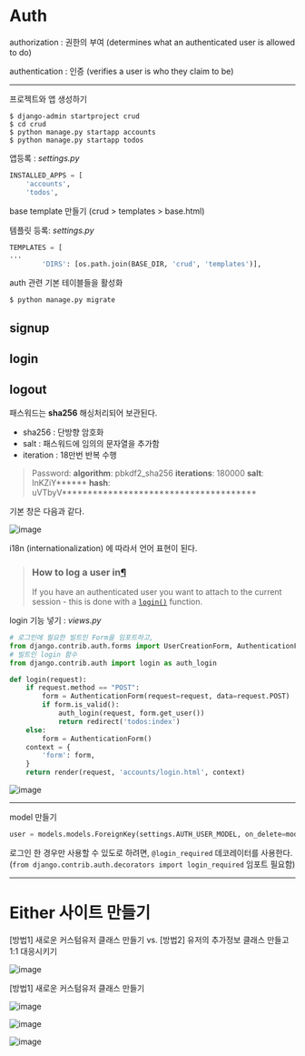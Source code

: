 # Auth

authorization : 권한의 부여    (determines what an authenticated user is allowed to do)

authentication : 인증    (verifies a user is who they claim to be)



---

프로젝트와 앱 생성하기

```
$ django-admin startproject crud
$ cd crud
$ python manage.py startapp accounts
$ python manage.py startapp todos
```

앱등록  : *settings.py*

```python
INSTALLED_APPS = [
    'accounts',
    'todos',
```

base template 만들기  (crud > templates > base.html)

템플릿 등록: *settings.py*

```python
TEMPLATES = [
...
        'DIRS': [os.path.join(BASE_DIR, 'crud', 'templates')],
```

auth 관련 기본 테이블들을 활성화

```
$ python manage.py migrate
```



## signup

## login

## logout



패스워드는 **sha256** 해싱처리되어 보관된다.

- sha256 : 단방향 암호화
- salt  : 패스워드에 임의의 문자열을 추가함
- iteration : 18만번 반복 수행

> Password: **algorithm**: pbkdf2_sha256 **iterations**: 180000 **salt**: lnKZiY****** **hash**: uVTbyV**************************************

기본 창은 다음과 같다.

![image](https://user-images.githubusercontent.com/58576911/85348670-42fe1d00-b537-11ea-8fa7-fbc1930f4530.png)

i18n (internationalization) 에 따라서 언어 표현이 된다.



> ### How to log a user in[¶](https://docs.djangoproject.com/en/3.0/topics/auth/default/#how-to-log-a-user-in)
>
> If you have an authenticated user you want to attach to the current session - this is done with a [`login()`](https://docs.djangoproject.com/en/3.0/topics/auth/default/#django.contrib.auth.login) function.

login 기능 넣기 : *views.py*

```python
# 로그인에 필요한 빌트인 Form을 임포트하고,
from django.contrib.auth.forms import UserCreationForm, AuthenticationForm
# 빌트인 login 함수
from django.contrib.auth import login as auth_login

def login(request):
    if request.method == "POST":
        form = AuthenticationForm(request=request, data=request.POST)
        if form.is_valid():
            auth_login(request, form.get_user())
            return redirect('todos:index')
    else:
        form = AuthenticationForm()
    context = {
        'form': form,
    }
    return render(request, 'accounts/login.html', context)
```



![image](https://user-images.githubusercontent.com/58576911/85353041-4f3ba780-b542-11ea-816d-80d027a794bb.png)

---

model 만들기

```python
user = models.models.ForeignKey(settings.AUTH_USER_MODEL, on_delete=models.CASCADE)
```





로그인 한 경우만 사용할 수 있도로 하려면, `@login_required` 데코레이터를 사용한다. (`from django.contrib.auth.decorators import login_required` 임포트 필요함)

----

# Either 사이트 만들기



[방법1] 새로운 커스텀유저 클래스 만들기       vs.       [방법2] 유저의 추가정보 클래스 만들고 1:1 대응시키기

![image](https://user-images.githubusercontent.com/58576911/85486103-f2ed8c00-b604-11ea-962d-e9abbba53e74.png)



[방법1] 새로운 커스텀유저 클래스 만들기



![image](https://user-images.githubusercontent.com/58576911/85488860-00594500-b60a-11ea-86d4-e3aa1eef15d4.png)





![image](https://user-images.githubusercontent.com/58576911/85492550-4e714700-b610-11ea-953c-fd53cd39602b.png)



![image](https://user-images.githubusercontent.com/58576911/85501386-415c5400-b620-11ea-903a-e61104885ac0.png)
